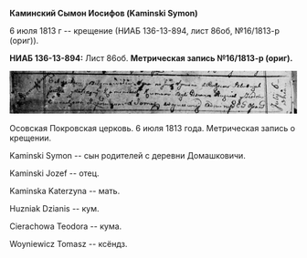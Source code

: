 **Каминский Сымон Иосифов (Kaminski Symon)**

6 июля 1813 г -- крещение (НИАБ 136-13-894, лист 86об, №16/1813-р
(ориг)).

**НИАБ 136-13-894:** Лист 86об. **Метрическая запись №16/1813-р
(ориг).**

![](./media/3a0d4cd49bff98d2850f0014658daa9e6f1e8a00.png)

Осовская Покровская церковь. 6 июля 1813 года. Метрическая запись о
крещении.

Kaminski Symon -- сын родителей с деревни Домашковичи.

Kaminski Jozef -- отец.

Kaminska Katerzyna -- мать.

Huzniak Dzianis -- кум.

Cierachowa Teodora -- кума.

Woyniewicz Tomasz -- ксёндз.
